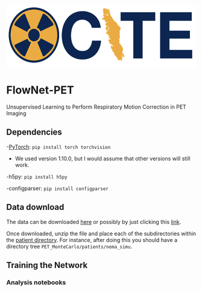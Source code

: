<p align="left">
  <img width="550" height="167" src="./docs/XCITElogo.png">
</p>

# FlowNet-PET
Unsupervised Learning to Perform Respiratory Motion Correction in PET Imaging

## Dependencies

-[PyTorch](http://pytorch.org/): `pip install torch torchvision`
  - We used version 1.10.0, but I would assume that other versions will still work.

-h5py: `pip install h5py`

-configparser: `pip install configparser`

## Data download

The data can be downloaded [here](https://zenodo.org/record/5851646) or possibly by just clicking this [link](https://zenodo.org/record/5851646/files/validation_data.zip?download=1).

Once downloaded, unzip the file and place each of the subdirectories within the [patient directory](./patients/). For instance, after doing this you should have a directory tree `PET_MonteCarlo/patients/nema_simu`.

## Training the Network


### Analysis notebooks

